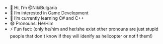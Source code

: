 - 👋 Hi, I’m @NikiBulgaria
- 👀 I’m interested in Game Development
- 🌱 I’m currently learning C# and C++
- 😄 Pronouns: He/Him
- ⚡ Fun fact: (only he/him and her/she exist other pronouns are just stupid people that don't know if they will idenify as helicopter or not f them!)

<!---
NikiBulgaria/NikiBulgaria is a ✨ special ✨ repository because its `README.md` (this file) appears on your GitHub profile.
You can click the Preview link to take a look at your changes.
--->
